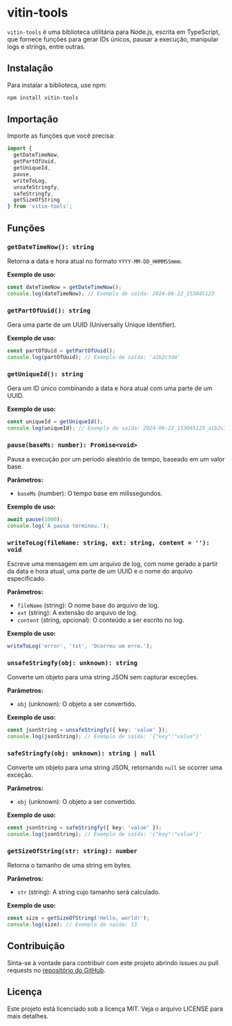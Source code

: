 # vitin-tools

`vitin-tools` é uma biblioteca utilitária para Node.js, escrita em TypeScript, que fornece funções para gerar IDs únicos, pausar a execução, manipular logs e strings, entre outras.

## Instalação

Para instalar a biblioteca, use npm:

```sh
npm install vitin-tools
```

## Importação

Importe as funções que você precisa:

```ts
import { 
  getDateTimeNow, 
  getPartOfUuid, 
  getUniqueId, 
  pause, 
  writeToLog, 
  unsafeStringfy, 
  safeStringfy, 
  getSizeOfString 
} from 'vitin-tools';
```

## Funções

### `getDateTimeNow(): string`

Retorna a data e hora atual no formato `YYYY-MM-DD_HHMMSSmmm`.

**Exemplo de uso:**

```ts
const dateTimeNow = getDateTimeNow();
console.log(dateTimeNow); // Exemplo de saída: 2024-06-22_153045123
```

### `getPartOfUuid(): string`

Gera uma parte de um UUID (Universally Unique Identifier).

**Exemplo de uso:**

```ts
const partOfUuid = getPartOfUuid();
console.log(partOfUuid); // Exemplo de saída: 'a1b2c3d4'
```

### `getUniqueId(): string`

Gera um ID único combinando a data e hora atual com uma parte de um UUID.

**Exemplo de uso:**

```ts
const uniqueId = getUniqueId();
console.log(uniqueId); // Exemplo de saída: 2024-06-22_153045123_a1b2c3d4
```

### `pause(baseMs: number): Promise<void>`

Pausa a execução por um período aleatório de tempo, baseado em um valor base.

**Parâmetros:**
- `baseMs` (number): O tempo base em milissegundos.

**Exemplo de uso:**

```ts
await pause(1000);
console.log('A pausa terminou.');
```

### `writeToLog(fileName: string, ext: string, content = ''): void`

Escreve uma mensagem em um arquivo de log, com nome gerado a partir da data e hora atual, uma parte de um UUID e o nome do arquivo especificado.

**Parâmetros:**
- `fileName` (string): O nome base do arquivo de log.
- `ext` (string): A extensão do arquivo de log.
- `content` (string, opcional): O conteúdo a ser escrito no log.

**Exemplo de uso:**

```ts
writeToLog('error', 'txt', 'Ocorreu um erro.');
```

### `unsafeStringfy(obj: unknown): string`

Converte um objeto para uma string JSON sem capturar exceções.

**Parâmetros:**
- `obj` (unknown): O objeto a ser convertido.

**Exemplo de uso:**

```ts
const jsonString = unsafeStringfy({ key: 'value' });
console.log(jsonString); // Exemplo de saída: '{"key":"value"}'
```

### `safeStringfy(obj: unknown): string | null`

Converte um objeto para uma string JSON, retornando `null` se ocorrer uma exceção.

**Parâmetros:**
- `obj` (unknown): O objeto a ser convertido.

**Exemplo de uso:**

```ts
const jsonString = safeStringfy({ key: 'value' });
console.log(jsonString); // Exemplo de saída: '{"key":"value"}'
```

### `getSizeOfString(str: string): number`

Retorna o tamanho de uma string em bytes.

**Parâmetros:**
- `str` (string): A string cujo tamanho será calculado.

**Exemplo de uso:**

```ts
const size = getSizeOfString('Hello, world!');
console.log(size); // Exemplo de saída: 13
```

## Contribuição

Sinta-se à vontade para contribuir com este projeto abrindo issues ou pull requests no [repositório do GitHub](https://github.com/seu-usuario/vitin-tools).

## Licença

Este projeto está licenciado sob a licença MIT. Veja o arquivo LICENSE para mais detalhes.
